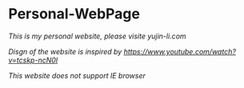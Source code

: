 # Personal-WebPage
_This is my personal website, please visite yujin-li.com_

_Disgn of the website is inspired by https://www.youtube.com/watch?v=tcskp-ncN0I_

_This website does not support IE browser_
